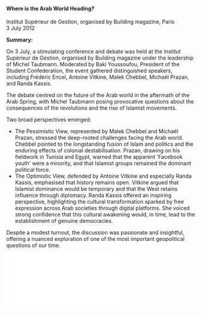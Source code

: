 <h4>Where is the Arab World Heading?</h4>

Institut Supérieur de Gestion, organised by Building magazine, Paris  
3 July 2012
	
<b>Summary:</b>

On 3 July, a stimulating conference and debate was held at the Institut Supérieur de Gestion, organised by Building magazine under the leadership of Michel Taubmann. Moderated by Baki Youssoufou, President of the Student Confederation, the event gathered distinguished speakers, including Frédéric Encel, Antoine Vitkine, Malek Chebbel, Michaël Prazan, and Randa Kassis.

The debate centred on the future of the Arab world in the aftermath of the Arab Spring, with Michel Taubmann posing provocative questions about the consequences of the revolutions and the rise of Islamist movements.

Two broad perspectives emerged:

- The Pessimistic View, represented by Malek Chebbel and Michaël Prazan, stressed the deep-rooted challenges facing the Arab world. Chebbel pointed to the longstanding fusion of Islam and politics and the enduring effects of colonial destabilisation. Prazan, drawing on his fieldwork in Tunisia and Egypt, warned that the apparent 'Facebook youth' were a minority, and that Islamist groups remained the dominant political force.
- The Optimistic View, defended by Antoine Vitkine and especially Randa Kassis, emphasised that history remains open. Vitkine argued that Islamist dominance would be temporary and that the West retains influence through diplomacy. Randa Kassis offered an inspiring perspective, highlighting the cultural transformation sparked by free expression across Arab societies through digital platforms. She voiced strong confidence that this cultural awakening would, in time, lead to the establishment of genuine democracies.

Despite a modest turnout, the discussion was passionate and insightful, offering a nuanced exploration of one of the most important geopolitical questions of our time.


![](160.pdf)
<p></p>
 
